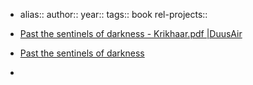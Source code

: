 - alias::
  author::
  year::
  tags:: book
  rel-projects::


- [Past the sentinels of darkness - Krikhaar.pdf |DuusAir](hook://file/pQUTmOjLe?p=QUNJTSAmIElubmVyIEJlZ2lubmVyLCBTcGlyaXR1YWxpdHksIE15c3RpY2lzbSwgTXl0aG9sb2d5L01hcmdvdCBLcmlraGFhcg==&n=Past%20the%20sentinels%20of%20darkness%20%2D%20Krikhaar%2Epdf)
- [Past the sentinels of darkness](https://margotkrikhaar.nl/wp-content/uploads/2016/05/Past_the_sentinels_of_darkness_V1.00.pdf)
-
